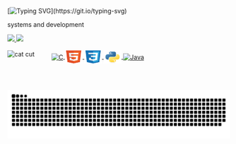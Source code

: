 
[![Typing SVG](https://readme-typing-svg.herokuapp.com/?color=f8f8f2&size=30&center=true&vCenter=true&width=1000&lines=Hello!;+My+name+is+Débora+Melo;I'm+from+Brasil-SP;I+study+Systems+Analysis+Development+at+FATEC;Be+Welcome!)](https://git.io/typing-svg)

systems  and development

 <div>
  <a href="https://github.com/melodebora">
  <img height="160em" src="https://github-readme-stats.vercel.app/api?username=melodebora&show_icons=true&theme=dracula&include_all_commits=true&count_private=true"/>
  <img height="160em" src="https://github-readme-stats.vercel.app/api/top-langs/?username=melodebora&layout=compact&langs_count=16&theme=dracula"/>
</div>
<div style="display: inline_block"><br>
  <img align="center" alt="C" height="30" width="40" src="https://cdn.jsdelivr.net/gh/devicons/devicon/icons/c/c-original.svg">
  <img align="center" alt="HTML" height="30" width="40" src="https://raw.githubusercontent.com/devicons/devicon/master/icons/html5/html5-original.svg">
  <img align="center" alt="CSS" height="30" width="40" src="https://raw.githubusercontent.com/devicons/devicon/master/icons/css3/css3-original.svg">
  <img align="center" alt="Python" height="30" width="40" src="https://raw.githubusercontent.com/devicons/devicon/master/icons/python/python-original.svg">
   <img align="center" alt="Java" height="30" width="40" src="https://cdn.jsdelivr.net/gh/devicons/devicon/icons/java/java-original.svg">
    <img align="left" alt="cat cut" height="90" width="100" src="https://media.tenor.com/BmS559safAoAAAAj/cat-peach.gif">
</div>

 ![Snake animation](https://github.com/ellen2121/ellen2121/blob/output/github-contribution-grid-snake.svg)


      
          
